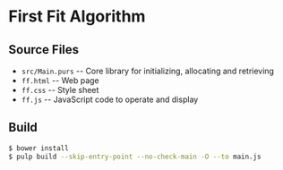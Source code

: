 # First Fit Algorithm

## Source Files

* `src/Main.purs`  -- Core library for initializing, allocating and retrieving
* `ff.html`  -- Web page
* `ff.css`  -- Style sheet
* `ff.js`  -- JavaScript code to operate and display

## Build

``` sh
$ bower install
$ pulp build --skip-entry-point --no-check-main -O --to main.js
```
